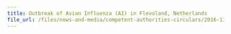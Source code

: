 ```yaml
---
title: Outbreak of Avian Influenza (AI) in Flevoland, Netherlands
file_url: /files/news-and-media/competent-authorities-circulars/2016-11-29-CA.pdf
---
```

